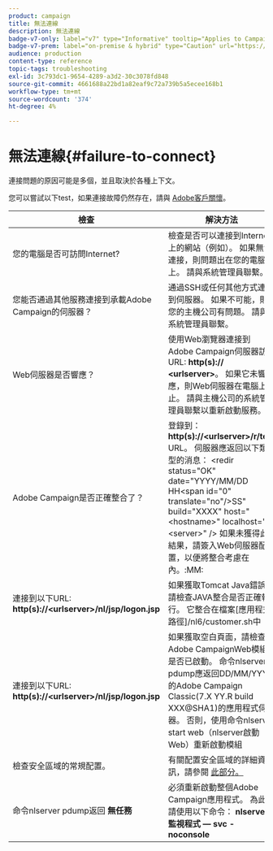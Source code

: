 ```yaml
---
product: campaign
title: 無法連線
description: 無法連線
badge-v7-only: label="v7" type="Informative" tooltip="Applies to Campaign Classic v7 only"
badge-v7-prem: label="on-premise & hybrid" type="Caution" url="https://experienceleague.adobe.com/docs/campaign-classic/using/installing-campaign-classic/architecture-and-hosting-models/hosting-models-lp/hosting-models.html" tooltip="Applies to on-premise and hybrid deployments only"
audience: production
content-type: reference
topic-tags: troubleshooting
exl-id: 3c793dc1-9654-4289-a3d2-30c3078fd848
source-git-commit: 4661688a22bd1a82eaf9c72a739b5a5ecee168b1
workflow-type: tm+mt
source-wordcount: '374'
ht-degree: 4%

---
```


# 無法連線{#failure-to-connect}



連接問題的原因可能是多個，並且取決於各種上下文。

您可以嘗試以下test，如果連接故障仍然存在，請與 [Adobe客戶關懷](https://helpx.adobe.com/tw/enterprise/admin-guide.html/enterprise/using/support-for-experience-cloud.ug.html)。



<table> 
<thead> 
<tr> 
<th>檢查<br /> </th> 
<th>解決方法<br /> </th> 
</tr> 
</thead> 
<tbody> 
<tr> 
<td>您的電腦是否可訪問Internet?</td> 
<td>檢查是否可以連接到Internet上的網站（例如）。 如果無法連接，則問題出在您的電腦上。 請與系統管理員聯繫。</td>
</tr>
<tr> 
<td>您能否通過其他服務連接到承載Adobe Campaign的伺服器？</td> 
<td>通過SSH或任何其他方式連接到伺服器。 如果不可能，則您的主機公司有問題。 請與系統管理員聯繫。</td>
</tr>
<tr> 
<td>Web伺服器是否響應？</td> 
<td>使用Web瀏覽器連接到Adobe Campaign伺服器訪問URL: <b>http(s):// &lt;urlserver&gt;</b>。 如果它未響應，則Web伺服器在電腦上停止。 請與主機公司的系統管理員聯繫以重新啟動服務。</td>
</tr>
<tr> 
<td>Adobe Campaign是否正確整合了？</td> 
<td>登錄到： <b>http(s)://&lt;urlserver&gt;/r/test</b> URL。 伺服器應返回以下類型的消息： &lt;redir status="OK" date="YYYY/MM/DD HH&lt;span id="0" translate="no"/&gt;SS" build="XXXX" host="&lt;hostname&gt;" localhost="&lt;server&gt;" /&gt;
如果未獲得此結果，請簽入Web伺服器配置，以便將整合考慮在內。:MM:</td>
</tr>
<tr> 
<td>連接到以下URL: <b>http(s)://&lt;urlserver&gt;/nl/jsp/logon.jsp</b></td>
<td>如果獲取Tomcat Java錯誤，請檢查JAVA整合是否正確執行。 它整合在檔案[應用程式路徑]/nl6/customer.sh中</td>
</tr>
<tr> 
<td>連接到以下URL: <b>http(s)://&lt;urlserver&gt;/nl/jsp/logon.jsp</b></td>
<td>如果獲取空白頁面，請檢查Adobe CampaignWeb模組是否已啟動。 命令nlserver pdump應返回DD/MM/YYYY的Adobe Campaign Classic(7.X YY.R build XXX@SHA1)的應用程式伺服器。 否則，使用命令nlserver start web（nlserver啟動Web）重新啟動模組</td>
</tr>
<tr>
<td>檢查安全區域的常規配置。</td>
<td>有關配置安全區域的詳細資訊，請參閱 <a href="https://experienceleague.adobe.com/docs/campaign-classic/using/installing-campaign-classic/additional-configurations/configuring-campaign-server.html#configuring-campaign-server"/>此部分。</a></td>
</tr>
<tr>
<td>命令nlserver pdump返回 <b>無任務</b></td>
<td>必須重新啟動整個Adobe Campaign應用程式。 為此，請使用以下命令： <b>nlserver監視程式 — svc -noconsole</b></td>
</tr>
</tbody> 
</table>

